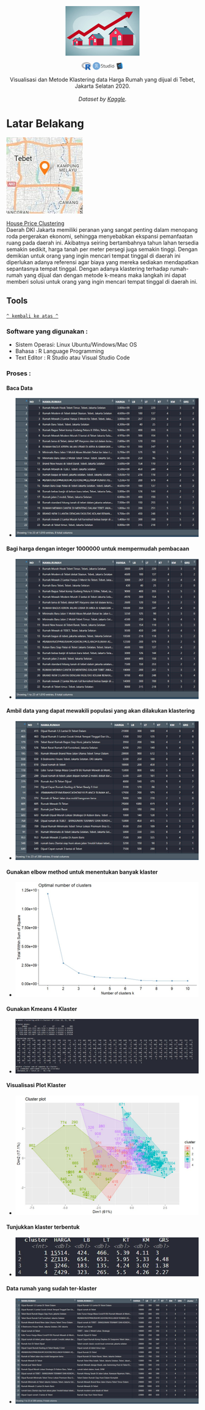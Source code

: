 <p align="center">
  <a href="https://github.com/habibarrsyd/tebet-house-price-clustering/">
    <img src="images/upper-house.jpg" alt="House Pricing Visualization" height="130">
  </a>
</p>

<p align="center">
  <img src="images/r_lang.png" alt="R-Language" height="20">
  <img src="images/rstud_belompng-removebg-preview.png" alt="GitHub R-Studio" height="20">
  <img src="images/vscode.png" alt="vscode-picture" height="20">

  </p>

<p align="center">
  Visualisasi dan Metode Klastering data Harga Rumah yang dijual di Tebet, Jakarta Selatan 2020.
  <br></br>
  <em>Dataset by <a href="https://kaggle.com">Kaggle</a>.</em>
</p>

    
# Latar Belakang
![alt text](images/tebet.jpeg)

[House Price Clustering](https://github.com/habibarrsyd/tebest-hous-price-clustering)<br>
Daerah DKI Jakarta memiliki peranan yang sangat penting dalam menopang roda pergerakan ekonomi, sehingga menyebabkan ekspansi pemanfaatan ruang pada daerah ini. Akibatnya seiring bertambahnya tahun lahan tersedia semakin sedikit, harga tanah per meter persegi juga semakin tinggi. Dengan demikian untuk orang yang ingin mencari tempat tinggal di daerah ini diperlukan adanya referensi agar biaya yang mereka sediakan mendapatkan sepantasnya tempat tinggal. Dengan adanya klastering terhadap rumah-rumah yang dijual dan dengan metode k-means maka langkah ini dapat memberi solusi untuk orang yang ingin mencari tempat tinggal di daerah ini.

## Tools
[`^ kembali ke atas ^`](#)

### Software yang digunakan :
- Sistem Operasi: Linux Ubuntu/Windows/Mac OS
- Bahasa : R Language Programming
- Text Editor : R Studio atau Visual Studio Code

### Proses :
#### Baca Data
- ![alt text](images/baca_data_rumah.jpg)
#### Bagi harga dengan integer 1000000 untuk mempermudah pembacaan
- ![alt text](images/bagi_harga.jpg)
#### Ambil data yang dapat mewakili populasi yang akan dilakukan klastering
- ![alt text](images/data_sampel.jpg)
#### Gunakan elbow method untuk menentukan banyak klaster
- ![alt text](images/elbow_method.jpg)
#### Gunakan Kmeans 4 Klaster
- ![alt text](images/kmeans_4klaster.jpg)
#### Visualisasi Plot Klaster
- ![alt text](images/visualisasi_plot_cluster.jpg)
#### Tunjukkan klaster terbentuk
- ![alt text](images/kaster_terbentuk.jpg)
#### Data rumah yang sudah ter-klaster
- ![alt text](images/data_klaster_rumah_fix.jpg)





